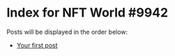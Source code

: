 # Index for NFT World #9942
Posts will be displayed in the order below:

- [Your first post](./001-first.md)

